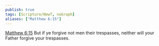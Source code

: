 ```yaml
---
publish: true
tags: [Scripture/NewT, noGraph]
aliases: ["Matthew 6:15"]
---
```

[Matthew 6:15](https://churchofjesuschrist.org/study/scriptures/nt/matt/6?lang=eng&id=p15#p15) But if ye forgive not men their trespasses, neither will your Father forgive your trespasses.
